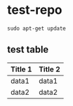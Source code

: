 # test-repo
```
sudo apt-get update
```
## test table
Title 1 | Title 2
--------|--------
data1   |data1
data2   |data2
